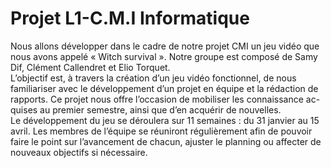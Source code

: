 # Projet L1-C.M.I Informatique
Nous allons développer dans le cadre de notre projet CMI un jeu vidéo
que nous avons appelé « Witch survival ». Notre groupe est composé de Samy
Dif, Clément Callendret et Elio Torquet.<br/>
  L’objectif est, à travers la création d’un jeu vidéo fonctionnel, de nous
familiariser avec le développement d’un projet en équipe et la rédaction de
rapports. Ce projet nous offre l’occasion de mobiliser les connaissance ac-
quises au premier semestre, ainsi que d’en acquérir de nouvelles.<br/>
  Le développement du jeu se déroulera sur 11 semaines : du 31 janvier au
15 avril. Les membres de l’équipe se réuniront régulièrement afin de pouvoir
faire le point sur l’avancement de chacun, ajuster le planning ou affecter de
nouveaux objectifs si nécessaire.
